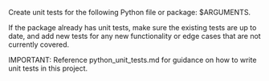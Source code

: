 Create unit tests for the following Python file or package: $ARGUMENTS.

If the package already has unit tests, make sure the existing tests are up to date, and add new tests for any new functionality or edge cases that are not currently covered.

IMPORTANT: Reference python_unit_tests.md for guidance on how to write unit tests in this project.
